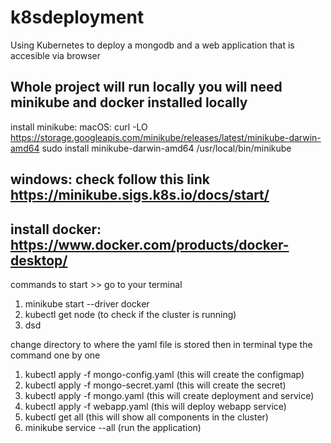 # k8sdeployment

Using Kubernetes to deploy a mongodb and a web application that is accesible via browser

Whole project will run locally
you will need minikube and docker installed locally
----
install minikube:
macOS: curl -LO https://storage.googleapis.com/minikube/releases/latest/minikube-darwin-amd64
sudo install minikube-darwin-amd64 /usr/local/bin/minikube

windows: check follow this link https://minikube.sigs.k8s.io/docs/start/
----
install docker:
https://www.docker.com/products/docker-desktop/
----

commands to start >> go to your terminal
  1. minikube start --driver docker
  2. kubectl get node (to check if the cluster is running)
  3. dsd

change directory to where the yaml file is stored then in terminal type the command one by one
  1. kubectl apply -f mongo-config.yaml (this will create the configmap)
  2. kubectl apply -f mongo-secret.yaml (this will create the secret)
  3. kubectl apply -f mongo.yaml (this will create deployment and service)
  4. kubectl apply -f webapp.yaml (this will deploy webapp service)
  5. kubectl get all (this will show all components in the cluster)
  6. minikube service --all (run the application)











